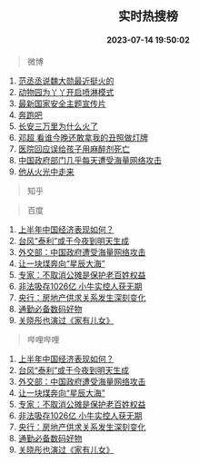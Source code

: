 <div align="center"><h2>实时热搜榜</h2><h4>2023-07-14 19:50:02</h4></div>

> 微博  

1. [范丞丞说魏大勋最近挺火的](https://s.weibo.com/weibo?q=%23%E8%8C%83%E4%B8%9E%E4%B8%9E%E8%AF%B4%E9%AD%8F%E5%A4%A7%E5%8B%8B%E6%9C%80%E8%BF%91%E6%8C%BA%E7%81%AB%E7%9A%84%23&t=31&band_rank=1&Refer=top)<br />
2. [动物园为丫丫开启喷淋模式](https://s.weibo.com/weibo?q=%23%E5%8A%A8%E7%89%A9%E5%9B%AD%E4%B8%BA%E4%B8%AB%E4%B8%AB%E5%BC%80%E5%90%AF%E5%96%B7%E6%B7%8B%E6%A8%A1%E5%BC%8F%23&t=31&band_rank=2&Refer=top)<br />
3. [最新国家安全主题宣传片](https://s.weibo.com/weibo?q=%23%E6%9C%80%E6%96%B0%E5%9B%BD%E5%AE%B6%E5%AE%89%E5%85%A8%E4%B8%BB%E9%A2%98%E5%AE%A3%E4%BC%A0%E7%89%87%23&t=31&band_rank=3&Refer=top)<br />
4. [奔跑吧](https://s.weibo.com/weibo?q=%E5%A5%94%E8%B7%91%E5%90%A7&t=31&band_rank=4&Refer=top)<br />
5. [长安三万里为什么火了](https://s.weibo.com/weibo?q=%23%E9%95%BF%E5%AE%89%E4%B8%89%E4%B8%87%E9%87%8C%E4%B8%BA%E4%BB%80%E4%B9%88%E7%81%AB%E4%BA%86%23&t=31&band_rank=5&Refer=top)<br />
6. [邓超 看谁今晚还敢拿我的丑照做灯牌](https://s.weibo.com/weibo?q=%E9%82%93%E8%B6%85%20%E7%9C%8B%E8%B0%81%E4%BB%8A%E6%99%9A%E8%BF%98%E6%95%A2%E6%8B%BF%E6%88%91%E7%9A%84%E4%B8%91%E7%85%A7%E5%81%9A%E7%81%AF%E7%89%8C&t=31&band_rank=6&Refer=top)<br />
7. [医院回应误给孩子用麻醉剂死亡](https://s.weibo.com/weibo?q=%23%E5%8C%BB%E9%99%A2%E5%9B%9E%E5%BA%94%E8%AF%AF%E7%BB%99%E5%AD%A9%E5%AD%90%E7%94%A8%E9%BA%BB%E9%86%89%E5%89%82%E6%AD%BB%E4%BA%A1%23&t=31&band_rank=7&Refer=top)<br />
8. [中国政府部门几乎每天遭受海量网络攻击](https://s.weibo.com/weibo?q=%23%E4%B8%AD%E5%9B%BD%E6%94%BF%E5%BA%9C%E9%83%A8%E9%97%A8%E5%87%A0%E4%B9%8E%E6%AF%8F%E5%A4%A9%E9%81%AD%E5%8F%97%E6%B5%B7%E9%87%8F%E7%BD%91%E7%BB%9C%E6%94%BB%E5%87%BB%23&t=31&band_rank=8&Refer=top)<br />
9. [他从火光中走来](https://s.weibo.com/weibo?q=%E4%BB%96%E4%BB%8E%E7%81%AB%E5%85%89%E4%B8%AD%E8%B5%B0%E6%9D%A5&t=31&band_rank=9&Refer=top)<br />

> 知乎  


> 百度  

1. [上半年中国经济表现如何？](https://www.baidu.com/s?wd=%E4%B8%8A%E5%8D%8A%E5%B9%B4%E4%B8%AD%E5%9B%BD%E7%BB%8F%E6%B5%8E%E8%A1%A8%E7%8E%B0%E5%A6%82%E4%BD%95%EF%BC%9F&sa=fyb_news&rsv_dl=fyb_news)<br />
2. [台风“泰利”或于今夜到明天生成](https://www.baidu.com/s?wd=%E5%8F%B0%E9%A3%8E%E2%80%9C%E6%B3%B0%E5%88%A9%E2%80%9D%E6%88%96%E4%BA%8E%E4%BB%8A%E5%A4%9C%E5%88%B0%E6%98%8E%E5%A4%A9%E7%94%9F%E6%88%90&sa=fyb_news&rsv_dl=fyb_news)<br />
3. [外交部：中国政府遭受海量网络攻击](https://www.baidu.com/s?wd=%E5%A4%96%E4%BA%A4%E9%83%A8%EF%BC%9A%E4%B8%AD%E5%9B%BD%E6%94%BF%E5%BA%9C%E9%81%AD%E5%8F%97%E6%B5%B7%E9%87%8F%E7%BD%91%E7%BB%9C%E6%94%BB%E5%87%BB&sa=fyb_news&rsv_dl=fyb_news)<br />
4. [让一块煤奔向“星辰大海”](https://www.baidu.com/s?wd=%E8%AE%A9%E4%B8%80%E5%9D%97%E7%85%A4%E5%A5%94%E5%90%91%E2%80%9C%E6%98%9F%E8%BE%B0%E5%A4%A7%E6%B5%B7%E2%80%9D&sa=fyb_news&rsv_dl=fyb_news)<br />
5. [专家：不取消公摊是保护老百姓权益](https://www.baidu.com/s?wd=%E4%B8%93%E5%AE%B6%EF%BC%9A%E4%B8%8D%E5%8F%96%E6%B6%88%E5%85%AC%E6%91%8A%E6%98%AF%E4%BF%9D%E6%8A%A4%E8%80%81%E7%99%BE%E5%A7%93%E6%9D%83%E7%9B%8A&sa=fyb_news&rsv_dl=fyb_news)<br />
6. [非法吸存1026亿 小牛实控人获无期](https://www.baidu.com/s?wd=%E9%9D%9E%E6%B3%95%E5%90%B8%E5%AD%981026%E4%BA%BF+%E5%B0%8F%E7%89%9B%E5%AE%9E%E6%8E%A7%E4%BA%BA%E8%8E%B7%E6%97%A0%E6%9C%9F&sa=fyb_news&rsv_dl=fyb_news)<br />
7. [央行：房地产供求关系发生深刻变化](https://www.baidu.com/s?wd=%E5%A4%AE%E8%A1%8C%EF%BC%9A%E6%88%BF%E5%9C%B0%E4%BA%A7%E4%BE%9B%E6%B1%82%E5%85%B3%E7%B3%BB%E5%8F%91%E7%94%9F%E6%B7%B1%E5%88%BB%E5%8F%98%E5%8C%96&sa=fyb_news&rsv_dl=fyb_news)<br />
8. [通勤必备数码好物](https://www.baidu.com/s?wd=%E9%80%9A%E5%8B%A4%E5%BF%85%E5%A4%87%E6%95%B0%E7%A0%81%E5%A5%BD%E7%89%A9&sa=fyb_news&rsv_dl=fyb_news)<br />
9. [关晓彤也演过《家有儿女》](https://www.baidu.com/s?wd=%E5%85%B3%E6%99%93%E5%BD%A4%E4%B9%9F%E6%BC%94%E8%BF%87%E3%80%8A%E5%AE%B6%E6%9C%89%E5%84%BF%E5%A5%B3%E3%80%8B&sa=fyb_news&rsv_dl=fyb_news)<br />

> 哔哩哔哩  

1. [上半年中国经济表现如何？](https://www.baidu.com/s?wd=%E4%B8%8A%E5%8D%8A%E5%B9%B4%E4%B8%AD%E5%9B%BD%E7%BB%8F%E6%B5%8E%E8%A1%A8%E7%8E%B0%E5%A6%82%E4%BD%95%EF%BC%9F&sa=fyb_news&rsv_dl=fyb_news)<br />
2. [台风“泰利”或于今夜到明天生成](https://www.baidu.com/s?wd=%E5%8F%B0%E9%A3%8E%E2%80%9C%E6%B3%B0%E5%88%A9%E2%80%9D%E6%88%96%E4%BA%8E%E4%BB%8A%E5%A4%9C%E5%88%B0%E6%98%8E%E5%A4%A9%E7%94%9F%E6%88%90&sa=fyb_news&rsv_dl=fyb_news)<br />
3. [外交部：中国政府遭受海量网络攻击](https://www.baidu.com/s?wd=%E5%A4%96%E4%BA%A4%E9%83%A8%EF%BC%9A%E4%B8%AD%E5%9B%BD%E6%94%BF%E5%BA%9C%E9%81%AD%E5%8F%97%E6%B5%B7%E9%87%8F%E7%BD%91%E7%BB%9C%E6%94%BB%E5%87%BB&sa=fyb_news&rsv_dl=fyb_news)<br />
4. [让一块煤奔向“星辰大海”](https://www.baidu.com/s?wd=%E8%AE%A9%E4%B8%80%E5%9D%97%E7%85%A4%E5%A5%94%E5%90%91%E2%80%9C%E6%98%9F%E8%BE%B0%E5%A4%A7%E6%B5%B7%E2%80%9D&sa=fyb_news&rsv_dl=fyb_news)<br />
5. [专家：不取消公摊是保护老百姓权益](https://www.baidu.com/s?wd=%E4%B8%93%E5%AE%B6%EF%BC%9A%E4%B8%8D%E5%8F%96%E6%B6%88%E5%85%AC%E6%91%8A%E6%98%AF%E4%BF%9D%E6%8A%A4%E8%80%81%E7%99%BE%E5%A7%93%E6%9D%83%E7%9B%8A&sa=fyb_news&rsv_dl=fyb_news)<br />
6. [非法吸存1026亿 小牛实控人获无期](https://www.baidu.com/s?wd=%E9%9D%9E%E6%B3%95%E5%90%B8%E5%AD%981026%E4%BA%BF+%E5%B0%8F%E7%89%9B%E5%AE%9E%E6%8E%A7%E4%BA%BA%E8%8E%B7%E6%97%A0%E6%9C%9F&sa=fyb_news&rsv_dl=fyb_news)<br />
7. [央行：房地产供求关系发生深刻变化](https://www.baidu.com/s?wd=%E5%A4%AE%E8%A1%8C%EF%BC%9A%E6%88%BF%E5%9C%B0%E4%BA%A7%E4%BE%9B%E6%B1%82%E5%85%B3%E7%B3%BB%E5%8F%91%E7%94%9F%E6%B7%B1%E5%88%BB%E5%8F%98%E5%8C%96&sa=fyb_news&rsv_dl=fyb_news)<br />
8. [通勤必备数码好物](https://www.baidu.com/s?wd=%E9%80%9A%E5%8B%A4%E5%BF%85%E5%A4%87%E6%95%B0%E7%A0%81%E5%A5%BD%E7%89%A9&sa=fyb_news&rsv_dl=fyb_news)<br />
9. [关晓彤也演过《家有儿女》](https://www.baidu.com/s?wd=%E5%85%B3%E6%99%93%E5%BD%A4%E4%B9%9F%E6%BC%94%E8%BF%87%E3%80%8A%E5%AE%B6%E6%9C%89%E5%84%BF%E5%A5%B3%E3%80%8B&sa=fyb_news&rsv_dl=fyb_news)<br />
